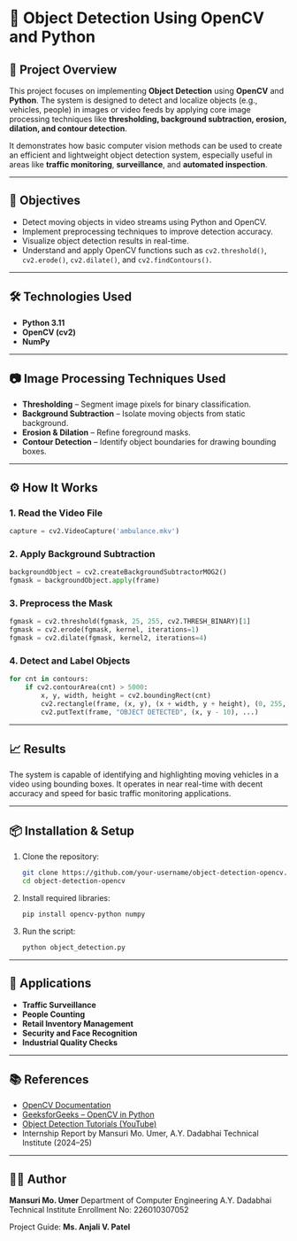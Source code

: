 # 🧠 Object Detection Using OpenCV and Python

## 📌 Project Overview

This project focuses on implementing **Object Detection** using **OpenCV** and **Python**. The system is designed to detect and localize objects (e.g., vehicles, people) in images or video feeds by applying core image processing techniques like **thresholding, background subtraction, erosion, dilation, and contour detection**.

It demonstrates how basic computer vision methods can be used to create an efficient and lightweight object detection system, especially useful in areas like **traffic monitoring**, **surveillance**, and **automated inspection**.

---

## 🎯 Objectives

* Detect moving objects in video streams using Python and OpenCV.
* Implement preprocessing techniques to improve detection accuracy.
* Visualize object detection results in real-time.
* Understand and apply OpenCV functions such as `cv2.threshold()`, `cv2.erode()`, `cv2.dilate()`, and `cv2.findContours()`.

---

## 🛠️ Technologies Used

* **Python 3.11**
* **OpenCV (cv2)**
* **NumPy**

---

## 📷 Image Processing Techniques Used

* **Thresholding** – Segment image pixels for binary classification.
* **Background Subtraction** – Isolate moving objects from static background.
* **Erosion & Dilation** – Refine foreground masks.
* **Contour Detection** – Identify object boundaries for drawing bounding boxes.

---

## ⚙️ How It Works

### 1. Read the Video File

```python
capture = cv2.VideoCapture('ambulance.mkv')
```

### 2. Apply Background Subtraction

```python
backgroundObject = cv2.createBackgroundSubtractorMOG2()
fgmask = backgroundObject.apply(frame)
```

### 3. Preprocess the Mask

```python
fgmask = cv2.threshold(fgmask, 25, 255, cv2.THRESH_BINARY)[1]
fgmask = cv2.erode(fgmask, kernel, iterations=1)
fgmask = cv2.dilate(fgmask, kernel2, iterations=4)
```

### 4. Detect and Label Objects

```python
for cnt in contours:
    if cv2.contourArea(cnt) > 5000:
        x, y, width, height = cv2.boundingRect(cnt)
        cv2.rectangle(frame, (x, y), (x + width, y + height), (0, 255, 0), 2)
        cv2.putText(frame, "OBJECT DETECTED", (x, y - 10), ...)
```

---

## 📈 Results

The system is capable of identifying and highlighting moving vehicles in a video using bounding boxes. It operates in near real-time with decent accuracy and speed for basic traffic monitoring applications.

---

## 📦 Installation & Setup

1. Clone the repository:

   ```bash
   git clone https://github.com/your-username/object-detection-opencv.git
   cd object-detection-opencv
   ```

2. Install required libraries:

   ```bash
   pip install opencv-python numpy
   ```

3. Run the script:

   ```bash
   python object_detection.py
   ```

---

## 🚗 Applications

* **Traffic Surveillance**
* **People Counting**
* **Retail Inventory Management**
* **Security and Face Recognition**
* **Industrial Quality Checks**

---

## 📚 References

* [OpenCV Documentation](https://docs.opencv.org/)
* [GeeksforGeeks – OpenCV in Python](https://www.geeksforgeeks.org/opencv-python-tutorial/)
* [Object Detection Tutorials (YouTube)](https://youtu.be/oXlwWbU8l2o)
* Internship Report by Mansuri Mo. Umer, A.Y. Dadabhai Technical Institute (2024–25)

---

## 🧑‍💻 Author

**Mansuri Mo. Umer**
Department of Computer Engineering
A.Y. Dadabhai Technical Institute
Enrollment No: 226010307052

Project Guide: **Ms. Anjali V. Patel**
